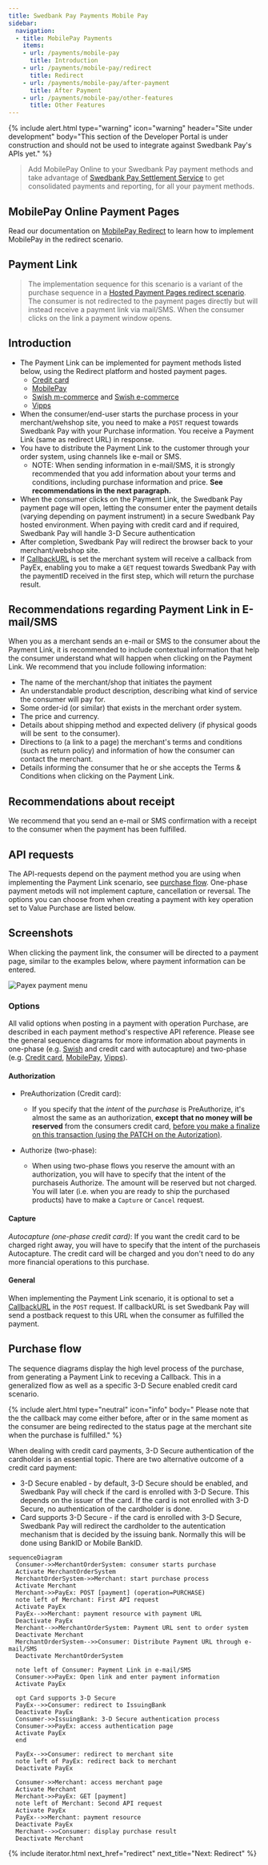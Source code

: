```yaml
---
title: Swedbank Pay Payments Mobile Pay
sidebar:
  navigation:
  - title: MobilePay Payments
    items:
    - url: /payments/mobile-pay
      title: Introduction
    - url: /payments/mobile-pay/redirect
      title: Redirect
    - url: /payments/mobile-pay/after-payment
      title: After Payment
    - url: /payments/mobile-pay/other-features
      title: Other Features
---
```


{% include alert.html type="warning"
                      icon="warning"
                      header="Site under development"
                      body="This section of the Developer Portal is under construction and
                      should not be used to integrate against Swedbank Pay's
                      APIs yet." %}

>Add MobilePay Online to your Swedbank Pay payment methods and take advantage
of [Swedbank Pay Settlement Service][payex-reconciliation-and-settlement] to
get consolidated payments and reporting, for all your payment methods.

## MobilePay Online Payment Pages

Read our documentation on [MobilePay Redirect](/payments/mobile-pay/redirect)
to learn how to implement MobilePay in the redirect scenario.

## Payment Link

>The implementation sequence for this scenario is a variant of the purchase
 sequence in a
 [Hosted Payment Pages redirect scenario][redirect-implementation].
 The consumer is not redirected to the payment pages directly but will
 instead receive a payment link via mail/SMS.
 When the consumer clicks on the link a payment window opens.

## Introduction

* The Payment Link can be implemented for payment methods listed below,
  using the Redirect platform and hosted payment pages.
  * [Credit card][credit-card]
  * [MobilePay][mobile-pay]
  * [Swish m-commerce][swish-m-commerce] and [Swish e-commerce][swish-e-commerce]
  * [Vipps][vipps]
* When the consumer/end-user starts the purchase process in your
  merchant/wehshop site, you need to make a `POST` request towards Swedbank Pay
  with your Purchase information.
  You receive a Payment Link (same as redirect URL) in response.
* You have to distribute the Payment Link to the customer through your order
  system, using channels like e-mail or SMS.
  * NOTE: When sending information in e-mail/SMS, it is strongly recommended
   that you add information about your terms and conditions, including
   purchase information and price.
    **See recommendations in the next paragraph.**
* When the consumer clicks on the Payment Link, the Swedbank Pay payment page
  will open, letting the consumer enter the payment details (varying depending
  on payment instrument) in a secure Swedbank Pay hosted environment.
  When paying with credit card and if required, Swedbank Pay will handle
  3-D Secure authentication
* After completion, Swedbank Pay will redirect the browser back to your
  merchant/webshop site.
* If [CallbackURL][technical-reference-callback] is set the merchant system
  will receive a callback from PayEx, enabling you to make a `GET` request
  towards Swedbank Pay with the paymentID received in the first step,
  which will return the purchase result.

## Recommendations regarding Payment Link in E-mail/SMS

When you as a merchant sends an e-mail or SMS to the consumer about the
Payment Link, it is recommended to include contextual information that help
the consumer understand what will happen when clicking on the Payment Link.
We recommend that you include following information:

* The name of the merchant/shop that initiates the payment
* An understandable product description, describing what kind of service the
  consumer will pay for.
* Some order-id (or similar) that exists in the merchant order system.
* The price and currency.
* Details about shipping method and expected delivery
  (if physical goods will be sent  to the consumer).
* Directions to (a link to a page) the merchant's terms and conditions
  (such as return policy) and information of how the consumer can contact the
  merchant.
* Details informing the consumer that he or she accepts the Terms & Conditions
  when clicking on the Payment Link.

## Recommendations about receipt

We recommend that you send an e-mail or SMS confirmation with a receipt to
the consumer when the payment has been fulfilled.

## API requests

The API-requests depend on the payment method you are using when implementing
the Payment Link scenario, see [purchase flow](#purchase-flow).
One-phase payment metods will not implement capture, cancellation or reversal.
The options you can choose from when creating a payment with key operation set
to Value Purchase are listed below.

## Screenshots

When clicking the payment link, the consumer will be directed to a payment
page, similar to the examples below, where payment information can be entered.

![Payex payment menu][paymentMethodsScreenshot]

### Options

All valid options when posting in a payment with operation Purchase,
are described in each payment method's respective API reference.
Please see the general sequence diagrams for more information about payments
in one-phase (e.g. [Swish][swish-m-commerce] and credit card with autocapture)
and two-phase (e.g. [Credit card][credit-card],
[MobilePay][mobile-pay], [Vipps][vipps]).

#### Authorization

* PreAuthorization (Credit card):
  * If you specify that the _intent_ of the _purchase_ is PreAuthorize,
   it's almost the same as an authorization,
    **except that no money will be reserved** from the consumers credit card,
   [before you make a finalize on this transaction (using the PATCH on
   the Autorization)][tecnical-reference-finalize].

* Authorize (two-phase):
  * When using two-phase flows you reserve the amount with an authorization,
   you will have to specify that the intent of the purchaseis Authorize.
   The amount will be reserved but not charged.
   You will later (i.e. when you are ready to ship the purchased products)
   have to make a `Capture` or `Cancel` request.

#### Capture

*Autocapture (one-phase credit card)*:
If you want the credit card to be charged right away, you will have to specify
that the intent of the purchaseis Autocapture.
The credit card will be charged and you don't need to do any more financial
operations to this purchase.

#### General

When implementing the Payment Link scenario, it is optional to set a
[CallbackURL][technical-reference-callback] in the `POST` request.
If callbackURL is set Swedbank Pay will send a postback request to this URL
when the consumer as fulfilled the payment.

## Purchase flow

The sequence diagrams display the high level process of the purchase,
from generating a Payment Link to receving a Callback.
This in a generalized flow as well as a specific 3-D Secure enabled credit
card scenario.

{% include alert.html type="neutral" icon="info" body="
Please note that the the callback may come either before, after or in the same
moment as the consumer are being redirected to the status page at the merchant
site when the purchase is fulfilled." %}

When dealing with credit card payments, 3-D Secure authentication of the
cardholder is an essential topic.
There are two alternative outcome of a credit card payment:

* 3-D Secure enabled - by default, 3-D Secure should be enabled, and Swedbank
  Pay will check if the card is enrolled with 3-D Secure.
  This depends on the issuer of the card.
  If the card is not enrolled with 3-D Secure, no authentication
  of the cardholder is done.
* Card supports 3-D Secure - if the card is enrolled with 3-D Secure,
  Swedbank Pay will redirect the cardholder to the autentication mechanism
  that is decided by the issuing bank.
  Normally this will be done using BankID or Mobile BankID.

```mermaid
sequenceDiagram
  Consumer->>MerchantOrderSystem: consumer starts purchase
  Activate MerchantOrderSystem
  MerchantOrderSystem->>Merchant: start purchase process
  Activate Merchant
  Merchant->>PayEx: POST [payment] (operation=PURCHASE)
  note left of Merchant: First API request
  Activate PayEx
  PayEx-->>Merchant: payment resource with payment URL
  Deactivate PayEx
  Merchant-->>MerchantOrderSystem: Payment URL sent to order system
  Deactivate Merchant
  MerchantOrderSystem-->>Consumer: Distribute Payment URL through e-mail/SMS
  Deactivate MerchantOrderSystem

  note left of Consumer: Payment Link in e-mail/SMS
  Consumer->>PayEx: Open link and enter payment information
  Activate PayEx

  opt Card supports 3-D Secure
  PayEx-->>Consumer: redirect to IssuingBank
  Deactivate PayEx
  Consumer->>IssuingBank: 3-D Secure authentication process
  Consumer->>PayEx: access authentication page
  Activate PayEx
  end

  PayEx-->>Consumer: redirect to merchant site
  note left of PayEx: redirect back to merchant
  Deactivate PayEx

  Consumer->>Merchant: access merchant page
  Activate Merchant
  Merchant->>PayEx: GET [payment]
  note left of Merchant: Second API request
  Activate PayEx
  PayEx-->>Merchant: payment resource
  Deactivate PayEx
  Merchant-->>Consumer: display purchase result
  Deactivate Merchant
```

{% include iterator.html
                         next_href="redirect"
                         next_title="Next: Redirect" %}

[paymentMethodsScreenshot]: /assets/img/checkout/payment_methods.PNG
[credit-card]: /payments/credit-card/
[mobile-pay]: /payments/mobile-pay/
[payex-reconciliation-and-settlement]: /payments/mobile-pay/other-features#settlement-and-reconcilliation
[redirect-implementation]: /payments/mobile-pay/redirect
[swish-e-commerce]: /payments/swish/#swish-e-commerce-redirect-to-payment-pages
[swish-m-commerce]: /payments/swish/#swish-m-commerce-redirect-to-payment-pages
[technical-reference-callback]: /payments/mobile-pay/other-features#callback
[tecnical-reference-finalize]: /payments/mobile-pay/after-payment#finalize
[vipps]: /payments/vipps/
